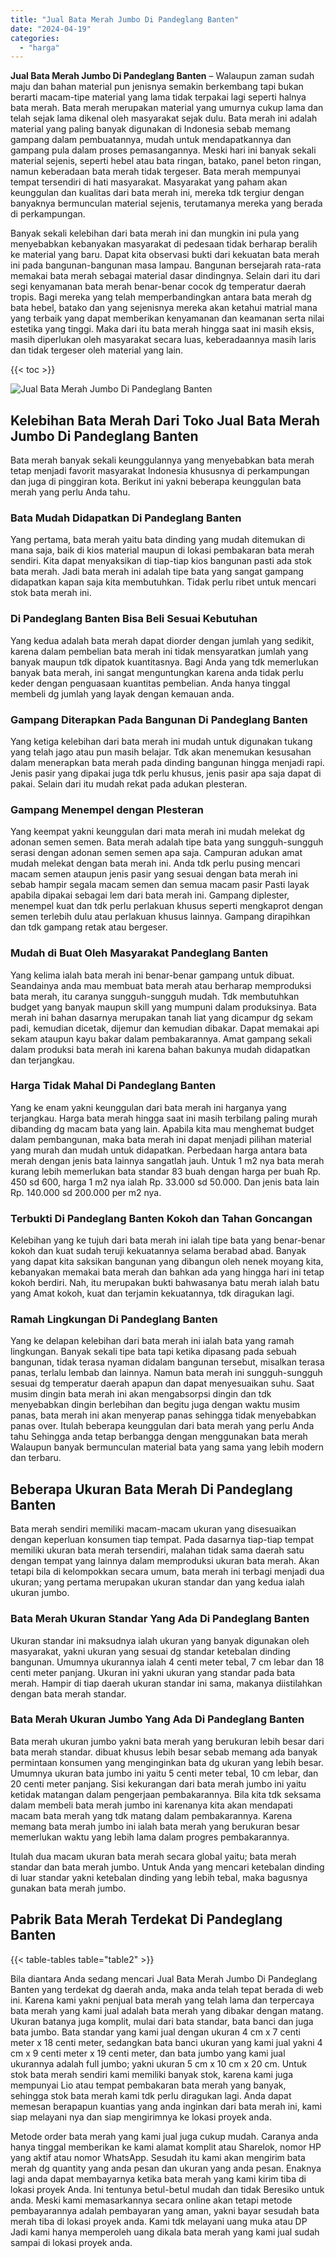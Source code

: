 ```yaml
---
title: "Jual Bata Merah Jumbo Di Pandeglang Banten"
date: "2024-04-19"
categories: 
  - "harga"
---
```


**Jual Bata Merah Jumbo Di Pandeglang Banten** – Walaupun zaman sudah maju dan bahan material pun jenisnya semakin berkembang tapi bukan berarti macam-tipe material yang lama tidak terpakai lagi seperti halnya bata merah. Bata merah merupakan material yang umurnya cukup lama dan telah sejak lama dikenal oleh masyarakat sejak dulu. Bata merah ini adalah material yang paling banyak digunakan di Indonesia sebab memang gampang dalam pembuatannya, mudah untuk mendapatkannya dan gampang pula dalam proses pemasangannya. Meski hari ini banyak sekali material sejenis, seperti hebel atau bata ringan, batako, panel beton ringan, namun keberadaan bata merah tidak tergeser. Bata merah mempunyai tempat tersendiri di hati masyarakat. Masyarakat yang paham akan keunggulan dan kualitas dari bata merah ini, mereka tdk tergiur dengan banyaknya bermunculan material sejenis, terutamanya mereka yang berada di perkampungan.

Banyak sekali kelebihan dari bata merah ini dan mungkin ini pula yang menyebabkan kebanyakan masyarakat di pedesaan tidak berharap beralih ke material yang baru. Dapat kita observasi bukti dari kekuatan bata merah ini pada bangunan-bangunan masa lampau. Bangunan bersejarah rata-rata memakai bata merah sebagai material dasar dindingnya. Selain dari itu dari segi kenyamanan bata merah benar-benar cocok dg temperatur daerah tropis. Bagi mereka yang telah memperbandingkan antara bata merah dg bata hebel, batako dan yang sejenisnya mereka akan ketahui matrial mana yang terbaik yang dapat memberikan kenyamanan dan keamanan serta nilai estetika yang tinggi. Maka dari itu bata merah hingga saat ini masih eksis, masih diperlukan oleh masyarakat secara luas, keberadaannya masih laris dan tidak tergeser oleh material yang lain.

{{< toc >}}

![Jual Bata Merah Jumbo Di Pandeglang Banten](/images/jual-bata-merah-01.png)

## Kelebihan Bata Merah Dari Toko Jual Bata Merah Jumbo Di Pandeglang Banten

Bata merah banyak sekali keunggulannya yang menyebabkan bata merah tetap menjadi favorit masyarakat Indonesia khususnya di perkampungan dan juga di pinggiran kota. Berikut ini yakni beberapa keunggulan bata merah yang perlu Anda tahu.

### Bata Mudah Didapatkan Di Pandeglang Banten

Yang pertama, bata merah yaitu bata dinding yang mudah ditemukan di mana saja, baik di kios material maupun di lokasi pembakaran bata merah sendiri. Kita dapat menyaksikan di tiap-tiap kios bangunan pasti ada stok bata merah. Jadi bata merah ini adalah tipe bata yang sangat gampang didapatkan kapan saja kita membutuhkan. Tidak perlu ribet untuk mencari stok bata merah ini.

### Di Pandeglang Banten Bisa Beli Sesuai Kebutuhan

Yang kedua adalah bata merah dapat diorder dengan jumlah yang sedikit, karena dalam pembelian bata merah ini tidak mensyaratkan jumlah yang banyak maupun tdk dipatok kuantitasnya. Bagi Anda yang tdk memerlukan banyak bata merah, ini sangat menguntungkan karena anda tidak perlu keder dengan penguasaan kuantitas pembelian. Anda hanya tinggal membeli dg jumlah yang layak dengan kemauan anda.

### Gampang Diterapkan Pada Bangunan Di Pandeglang Banten

Yang ketiga kelebihan dari bata merah ini mudah untuk digunakan tukang yang telah jago atau pun masih belajar. Tdk akan menemukan kesusahan dalam menerapkan bata merah pada dinding bangunan hingga menjadi rapi. Jenis pasir yang dipakai juga tdk perlu khusus, jenis pasir apa saja dapat di pakai. Selain dari itu mudah rekat pada adukan plesteran.

### Gampang Menempel dengan Plesteran

Yang keempat yakni keunggulan dari mata merah ini mudah melekat dg adonan semen semen. Bata merah adalah tipe bata yang sungguh-sungguh serasi dengan adonan semen semen apa saja. Campuran adukan amat mudah melekat dengan bata merah ini. Anda tdk perlu pusing mencari macam semen ataupun jenis pasir yang sesuai dengan bata merah ini sebab hampir segala macam semen dan semua macam pasir Pasti layak apabila dipakai sebagai lem dari bata merah ini. Gampang diplester, menempel kuat dan tdk perlu perlakuan khusus seperti mengkaprot dengan semen terlebih dulu atau perlakuan khusus lainnya. Gampang dirapihkan dan tdk gampang retak atau bergeser.

### Mudah di Buat Oleh Masyarakat Pandeglang Banten

Yang kelima ialah bata merah ini benar-benar gampang untuk dibuat. Seandainya anda mau membuat bata merah atau berharap memproduksi bata merah, itu caranya sungguh-sungguh mudah. Tdk membutuhkan budget yang banyak maupun skill yang mumpuni dalam produksinya. Bata merah ini bahan dasarnya merupakan tanah liat yang dicampur dg sekam padi, kemudian dicetak, dijemur dan kemudian dibakar. Dapat memakai api sekam ataupun kayu bakar dalam pembakarannya. Amat gampang sekali dalam produksi bata merah ini karena bahan bakunya mudah didapatkan dan terjangkau.

### Harga Tidak Mahal Di Pandeglang Banten

Yang ke enam yakni keunggulan dari bata merah ini harganya yang terjangkau. Harga bata merah hingga saat ini masih terbilang paling murah dibanding dg macam bata yang lain. Apabila kita mau menghemat budget dalam pembangunan, maka bata merah ini dapat menjadi pilihan material yang murah dan mudah untuk didapatkan. Perbedaan harga antara bata merah dengan jenis bata lainnya sangatlah jauh. Untuk 1 m2 nya bata merah kurang lebih memerlukan bata standar 83 buah dengan harga per buah Rp. 450 sd 600, harga 1 m2 nya ialah Rp. 33.000 sd 50.000. Dan jenis bata lain Rp. 140.000 sd 200.000 per m2 nya.

### Terbukti Di Pandeglang Banten Kokoh dan Tahan Goncangan

Kelebihan yang ke tujuh dari bata merah ini ialah tipe bata yang benar-benar kokoh dan kuat sudah teruji kekuatannya selama berabad abad. Banyak yang dapat kita saksikan bangunan yang dibangun oleh nenek moyang kita, kebanyakan memakai bata merah dan bahkan ada yang hingga hari ini tetap kokoh berdiri. Nah, itu merupakan bukti bahwasanya batu merah ialah batu yang Amat kokoh, kuat dan terjamin kekuatannya, tdk diragukan lagi.

### Ramah Lingkungan Di Pandeglang Banten

Yang ke delapan kelebihan dari bata merah ini ialah bata yang ramah lingkungan. Banyak sekali tipe bata tapi ketika dipasang pada sebuah bangunan, tidak terasa nyaman didalam bangunan tersebut, misalkan terasa panas, terlalu lembab dan lainnya. Namun bata merah ini sungguh-sungguh sesuai dg temperatur daerah apapun dan dapat menyesuaikan suhu. Saat musim dingin bata merah ini akan mengabsorpsi dingin dan tdk menyebabkan dingin berlebihan dan begitu juga dengan waktu musim panas, bata merah ini akan menyerap panas sehingga tidak menyebabkan panas over. Itulah beberapa keunggulan dari bata merah yang perlu Anda tahu Sehingga anda tetap berbangga dengan menggunakan bata merah Walaupun banyak bermunculan material bata yang sama yang lebih modern dan terbaru.

## Beberapa Ukuran Bata Merah Di Pandeglang Banten

Bata merah sendiri memiliki macam-macam ukuran yang disesuaikan dengan keperluan konsumen tiap tempat. Pada dasarnya tiap-tiap tempat memiliki ukuran bata merah tersendiri, malahan tidak sama daerah satu dengan tempat yang lainnya dalam memproduksi ukuran bata merah. Akan tetapi bila di kelompokkan secara umum, bata merah ini terbagi menjadi dua ukuran; yang pertama merupakan ukuran standar dan yang kedua ialah ukuran jumbo.

### Bata Merah Ukuran Standar Yang Ada Di Pandeglang Banten

Ukuran standar ini maksudnya ialah ukuran yang banyak digunakan oleh masyarakat, yakni ukuran yang sesuai dg standar ketebalan dinding bangunan. Umumnya ukurannya ialah 4 centi meter tebal, 7 cm lebar dan 18 centi meter panjang. Ukuran ini yakni ukuran yang standar pada bata merah. Hampir di tiap daerah ukuran standar ini sama, makanya diistilahkan dengan bata merah standar.

### Bata Merah Ukuran Jumbo Yang Ada Di Pandeglang Banten

Bata merah ukuran jumbo yakni bata merah yang berukuran lebih besar dari bata merah standar. dibuat khusus lebih besar sebab memang ada banyak permintaan konsumen yang menginginkan bata dg ukuran yang lebih besar. Umumnya ukuran bata jumbo ini yaitu 5 centi meter tebal, 10 cm lebar, dan 20 centi meter panjang. Sisi kekurangan dari bata merah jumbo ini yaitu ketidak matangan dalam pengerjaan pembakarannya. Bila kita tdk seksama dalam membeli bata merah jumbo ini karenanya kita akan mendapati macam bata merah yang tdk matang dalam pembakarannya. Karena memang bata merah jumbo ini ialah bata merah yang berukuran besar memerlukan waktu yang lebih lama dalam progres pembakarannya.

Itulah dua macam ukuran bata merah secara global yaitu; bata merah standar dan bata merah jumbo. Untuk Anda yang mencari ketebalan dinding di luar standar yakni ketebalan dinding yang lebih tebal, maka bagusnya gunakan bata merah jumbo.

## Pabrik Bata Merah Terdekat Di Pandeglang Banten

{{< table-tables table="table2" >}}

Bila diantara Anda sedang mencari Jual Bata Merah Jumbo Di Pandeglang Banten yang terdekat dg daerah anda, maka anda telah tepat berada di web ini. Karena kami yakni penjual bata merah yang telah lama dan terpercaya bata merah yang kami jual adalah bata merah yang dibakar dengan matang. Ukuran batanya juga komplit, mulai dari bata standar, bata banci dan juga bata jumbo. Bata standar yang kami jual dengan ukuran 4 cm x 7 centi meter x 18 centi meter, sedangkan bata banci ukuran yang kami jual yakni 4 cm x 9 centi meter x 19 centi meter, dan bata jumbo yang kami jual ukurannya adalah full jumbo; yakni ukuran 5 cm x 10 cm x 20 cm. Untuk stok bata merah sendiri kami memiliki banyak stok, karena kami juga mempunyai Lio atau tempat pembakaran bata merah yang banyak, sehingga stok bata merah kami tdk perlu diragukan lagi. Anda dapat memesan berapapun kuantias yang anda inginkan dari bata merah ini, kami siap melayani nya dan siap mengirimnya ke lokasi proyek anda.

Metode order bata merah yang kami jual juga cukup mudah. Caranya anda hanya tinggal memberikan ke kami alamat komplit atau Sharelok, nomor HP yang aktif atau nomor WhatsApp. Sesudah itu kami akan mengirim bata merah dg quantity yang anda pesan dan ukuran yang anda pesan. Enaknya lagi anda dapat membayarnya ketika bata merah yang kami kirim tiba di lokasi proyek Anda. Ini tentunya betul-betul mudah dan tidak Beresiko untuk anda. Meski kami memasarkannya secara online akan tetapi metode pembayarannya adalah pembayaran yang aman, yakni bayar sesudah bata merah tiba di lokasi proyek anda. Kami tdk melayani uang muka atau DP Jadi kami hanya memperoleh uang dikala bata merah yang kami jual sudah sampai di lokasi proyek anda.
